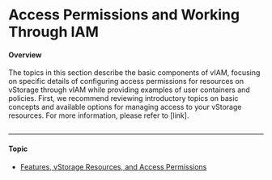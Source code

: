 # Access Permissions and Working Through IAM

#### Overview <a href="#accesspermissionsandworkingthroughiam-overview" id="accesspermissionsandworkingthroughiam-overview"></a>

The topics in this section describe the basic components of vIAM, focusing on specific details of configuring access permissions for resources on vStorage through vIAM while providing examples of user containers and policies. First, we recommend reviewing introductory topics on basic concepts and available options for managing access to your vStorage resources. For more information, please refer to \[link].

<figure><img src="https://docs.vngcloud.vn/download/attachments/69468401/image2023-6-14_15-24-24.png?version=1&#x26;modificationDate=1703474056000&#x26;api=v2" alt=""><figcaption></figcaption></figure>

***

#### Topic <a href="#accesspermissionsandworkingthroughiam-topic" id="accesspermissionsandworkingthroughiam-topic"></a>

* [Features, vStorage Resources, and Access Permissions](https://docs-admin.vngcloud.vn/display/VSEN/Features%2C+vStorage+Resources%2C+and+Access+Permissions?src=contextnavpagetreemode)
